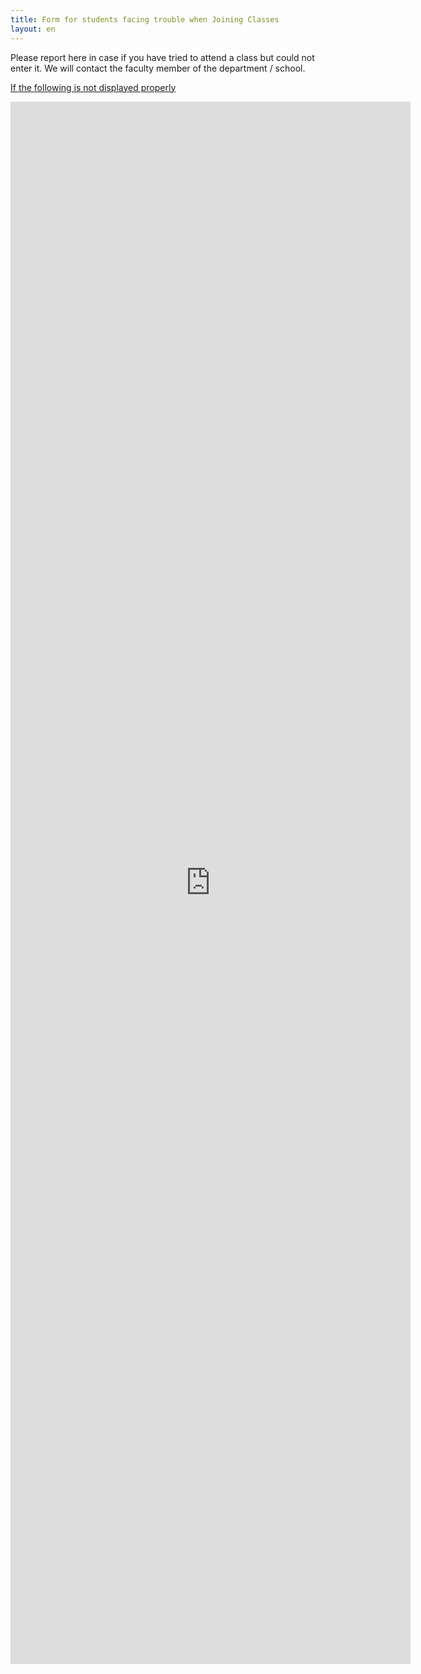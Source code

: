 ```yaml
---
title: Form for students facing trouble when Joining Classes
layout: en
---
```


Please report here in case if you have tried to attend a class but could not enter it.  We will contact the faculty member of the department / school.

<a href="https://forms.gle/uTAfS9dbYjGuZUg5A" target="_blank">If the following is not displayed properly</a>

<iframe src="https://docs.google.com/forms/d/e/1FAIpQLSeUcjz0cowZNhpTN0nlfdBXEVuDvywE4TMv7-HCM0NBA1J_vw/viewform?embedded=true" width="640" height="2500" frameborder="0" marginheight="0" marginwidth="0">読み込んでいます…</iframe>

